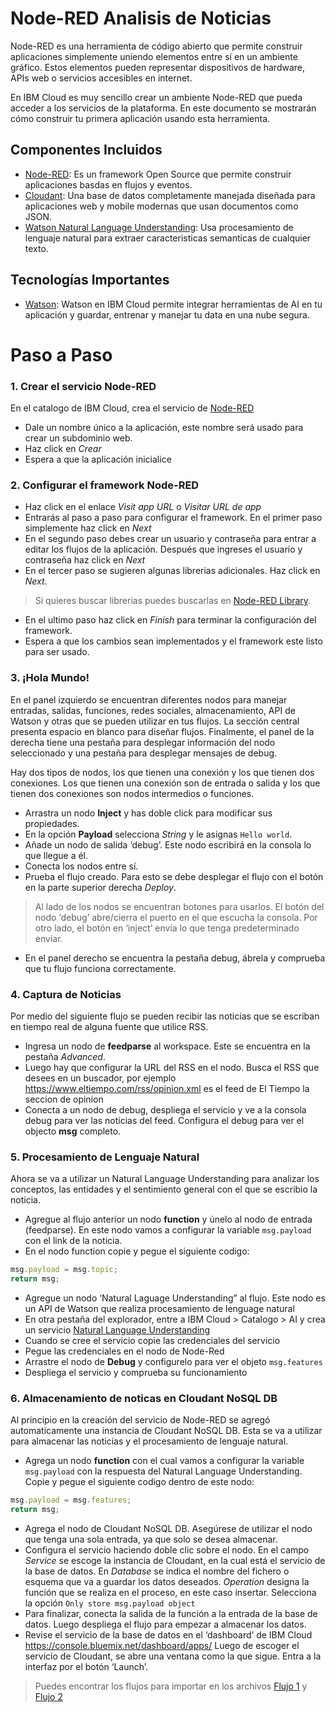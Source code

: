 # Node-RED Analisis de Noticias

Node-RED es una herramienta de código abierto que permite construir aplicaciones simplemente uniendo elementos entre sí en un ambiente gráfico. Estos elementos pueden representar dispositivos de hardware, APIs web o servicios accesibles en internet. 

En IBM Cloud es muy sencillo crear un ambiente Node-RED que pueda acceder a los servicios de la plataforma. En este documento se mostrarán cómo construir tu primera aplicación usando esta herramienta. 

## Componentes Incluidos

* [Node-RED](https://nodered.org/): Es un framework Open Source que permite construir aplicaciones basdas en flujos y eventos.
* [Cloudant](https://console.ng.bluemix.net/catalog/services/cloudant-nosql-db): Una base de datos completamente manejada diseñada para aplicaciones web y mobile modernas que usan documentos como JSON.
* [Watson Natural Language Understanding](https://www.ibm.com/watson/developercloud/natural-language-understanding/api/): Usa procesamiento de lenguaje natural para extraer caracteristicas semanticas de cualquier texto.

## Tecnologías Importantes

* [Watson](https://www.ibm.com/watson/developer/): Watson en IBM Cloud permite integrar herramientas de AI en tu aplicación y guardar, entrenar y manejar tu data en una nube segura.

# Paso a Paso

### 1. Crear el servicio Node-RED

En el catalogo de IBM Cloud, crea el servicio de [Node-RED](https://console.bluemix.net/catalog/starters/node-red-starter)
* Dale un nombre único a la aplicación, este nombre será usado para crear un subdominio web.
* Haz click en _Crear_
* Espera a que la aplicación inicialice

### 2. Configurar el framework Node-RED

* Haz click en el enlace _Visit app URL_ o _Visitar URL de app_
* Entrarás al paso a paso para configurar el framework. En el primer paso simplemente haz click en _Next_
* En el segundo paso debes crear un usuario y contraseña para entrar a editar los flujos de la aplicación. Después que ingreses el usuario y contraseña haz click en _Next_
* En el tercer paso se sugieren algunas librerias adicionales. Haz click en _Next_.

> Si quieres buscar librerias puedes buscarlas en [Node-RED Library](https://flows.nodered.org/?num_pages=1).
* En el ultimo paso haz click en _Finish_ para terminar la configuración del framework.
* Espera a que los cambios sean implementados y el framework este listo para ser usado.

### 3. ¡Hola Mundo!

En el panel izquierdo se encuentran diferentes nodos para manejar entradas, salidas, funciones, redes sociales, almacenamiento, API de Watson y otras que se pueden utilizar en tus flujos. La sección central presenta espacio en blanco para diseñar flujos. Finalmente, el panel de la derecha tiene una pestaña para desplegar información del nodo seleccionado y una pestaña para desplegar mensajes de debug.

Hay dos tipos de nodos, los que tienen una conexión y los que tienen dos conexiones. Los que tienen una conexión son de entrada o salida y los que tienen dos conexiones son nodos intermedios o funciones.

* Arrastra un nodo **Inject** y has doble click para modificar sus propiedades.
* En la opción **Payload** selecciona _String_ y le asignas `Hello world`.
* Añade un nodo de salida ‘debug’. Este nodo escribirá en la consola lo que llegue a él.
* Conecta los nodos entre sí.
* Prueba el flujo creado. Para esto se debe desplegar el flujo con el botón en la parte superior derecha _Deploy_.

> Al lado de los nodos se encuentran botones para usarlos. El botón del nodo ‘debug’ abre/cierra el puerto en el que escucha la consola. Por otro lado, el botón en ‘inject’ envía lo que tenga predeterminado enviar. 

* En el panel derecho se encuentra la pestaña debug, ábrela y comprueba que tu flujo funciona correctamente.

### 4. Captura de Noticias

Por medio del siguiente flujo se pueden recibir las noticias que se escriban en tiempo real de alguna fuente que utilice RSS.

* Ingresa un nodo de **feedparse** al workspace. Este se encuentra en la pestaña _Advanced_. 
*	Luego hay que configurar la URL del RSS en el nodo. Busca el RSS que desees en un buscador, por ejemplo https://www.eltiempo.com/rss/opinion.xml es el feed de El Tiempo la seccion de opinion
*	Conecta a un nodo de debug, despliega el servicio y ve a la consola debug para ver las noticias del feed. Configura el debug para ver el objecto **msg** completo.

### 5. Procesamiento de Lenguaje Natural

Ahora se va a utilizar un Natural Language Understanding para analizar los conceptos, las entidades y el sentimiento general con el que se escribio la noticia.

* Agregue al flujo anterior un nodo **function** y únelo al nodo de entrada (feedparse). En este nodo vamos a configurar la variable `msg.payload` con el link de la noticia.
*	En el nodo function copie y pegue el siguiente codigo:

```javascript
msg.payload = msg.topic;
return msg;
```

*	Agregue un nodo ‘Natural Laguage Understanding” al flujo. Este nodo es un API de Watson que realiza procesamiento de lenguage natural
*	En otra pestaña del explorador, entre a IBM Cloud > Catalogo > AI y crea un servicio [Natural Language Understanding](https://console.bluemix.net/catalog/services/natural-language-understanding)
*	Cuando se cree el servicio copie las credenciales del servicio
* Pegue las credenciales en el nodo de Node-Red
*	Arrastre el nodo de **Debug** y configurelo para ver el objeto `msg.features`
*	Despliega el servicio y comprueba su funcionamiento

### 6. Almacenamiento de noticas en Cloudant NoSQL DB

Al principio en la creación del servicio de Node-RED se agregó automaticamente una instancia de Cloudant NoSQL DB. Esta se va a utilizar para almacenar las noticias y el procesamiento de lenguaje natural.

*	Agrega un nodo **function** con el cual vamos a configurar la variable `msg.payload` con la respuesta del Natural Language Understanding. Copie y pegue el siguiente codigo dentro de este nodo:

```javascript
msg.payload = msg.features;
return msg;
```

*	Agrega el nodo de Cloudant NoSQL DB. Asegúrese de utilizar el nodo que tenga una sola entrada, ya que solo se desea almacenar.
*	Configura el servicio haciendo doble clic sobre el nodo. En el campo _Service_ se escoge la instancia de Cloudant, en la cual está el servicio de la base de datos. En _Database_ se indica el nombre del fichero o esquema que va a guardar los datos deseados. _Operation_ designa la función que se realiza en el proceso, en este caso insertar. Selecciona la opción `Only store msg.payload object`
*	Para finalizar, conecta la salida de la función a la entrada de la base de datos. Luego despliega el flujo para empezar a almacenar los datos.
*	Revise el servicio de la base de datos en el ‘dashboard’ de IBM Cloud https://console.bluemix.net/dashboard/apps/
Luego de escoger el servicio de Cloudant, se abre una ventana como la que sigue. Entra a la interfaz por el botón ‘Launch’.

> Puedes encontrar los flujos para importar en los archivos [Flujo 1](watson-news-db.json) y [Flujo 2](watson-news-db.json)
